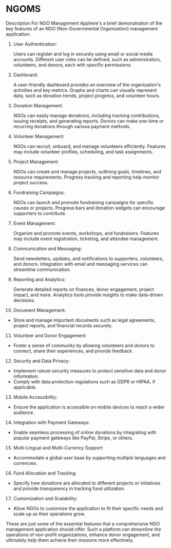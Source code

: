 # NGOMS
 Description For NGO Management Apphere's a brief demonstration of the key features of an NGO (Non-Governmental Organization) management application:

1. User Authentication:

    Users can register and log in securely using email or social media accounts.
    Different user roles can be defined, such as administrators, volunteers, and donors, each with specific permissions.

2. Dashboard:

    A user-friendly dashboard provides an overview of the organization's activities and key metrics.
    Graphs and charts can visually represent data, such as donation trends, project progress, and volunteer hours.

3. Donation Management:

    NGOs can easily manage donations, including tracking contributions, issuing receipts, and generating reports.
    Donors can make one-time or recurring donations through various payment methods.

4. Volunteer Management:

    NGOs can recruit, onboard, and manage volunteers efficiently.
    Features may include volunteer profiles, scheduling, and task assignments.

5. Project Management:

    NGOs can create and manage projects, outlining goals, timelines, and resource requirements.
    Progress tracking and reporting help monitor project success.

6. Fundraising Campaigns:

    NGOs can launch and promote fundraising campaigns for specific causes or projects.
    Progress bars and donation widgets can encourage supporters to contribute.

7. Event Management:

    Organize and promote events, workshops, and fundraisers.
    Features may include event registration, ticketing, and attendee management.

8. Communication and Messaging:

    Send newsletters, updates, and notifications to supporters, volunteers, and donors.
    Integration with email and messaging services can streamline communication.

9. Reporting and Analytics:

    Generate detailed reports on finances, donor engagement, project impact, and more.
    Analytics tools provide insights to make data-driven decisions.

10. Document Management:
- Store and manage important documents such as legal agreements, project reports, and financial records securely.

11. Volunteer and Donor Engagement:
- Foster a sense of community by allowing volunteers and donors to connect, share their experiences, and provide feedback.

12. Security and Data Privacy:
- Implement robust security measures to protect sensitive data and donor information.
- Comply with data protection regulations such as GDPR or HIPAA, if applicable.

13. Mobile Accessibility:
- Ensure the application is accessible on mobile devices to reach a wider audience.

14. Integration with Payment Gateways:
- Enable seamless processing of online donations by integrating with popular payment gateways like PayPal, Stripe, or others.

15. Multi-Lingual and Multi-Currency Support:
- Accommodate a global user base by supporting multiple languages and currencies.

16. Fund Allocation and Tracking:
- Specify how donations are allocated to different projects or initiatives and provide transparency in tracking fund utilization.

17. Customization and Scalability:
- Allow NGOs to customize the application to fit their specific needs and scale up as their operations grow.

These are just some of the essential features that a comprehensive NGO management application should offer. Such a platform can streamline the operations of non-profit organizations, enhance donor engagement, and ultimately help them achieve their missions more effectively.

